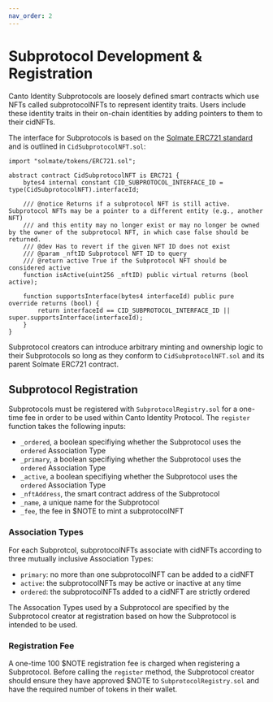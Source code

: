 ```yaml
---
nav_order: 2
---
```


# Subprotocol Development & Registration

Canto Identity Subprotocols are loosely defined smart contracts which use NFTs called subprotocolNFTs to represent identity traits. Users include these identity traits in their on-chain identities by adding pointers to them to their cidNFTs.

The interface for Subprotocols is based on the [Solmate ERC721 standard](https://github.com/transmissions11/solmate/blob/main/src/tokens/ERC721.sol) and is outlined in `CidSubprotocolNFT.sol`:

```solidity
import "solmate/tokens/ERC721.sol";

abstract contract CidSubprotocolNFT is ERC721 {
    bytes4 internal constant CID_SUBPROTOCOL_INTERFACE_ID = type(CidSubprotocolNFT).interfaceId;

    /// @notice Returns if a subprotocol NFT is still active. Subprotocol NFTs may be a pointer to a different entity (e.g., another NFT)
    /// and this entity may no longer exist or may no longer be owned by the owner of the subprotocol NFT, in which case false should be returned.
    /// @dev Has to revert if the given NFT ID does not exist
    /// @param _nftID Subprotocol NFT ID to query
    /// @return active True if the Subprotocol NFT should be considered active
    function isActive(uint256 _nftID) public virtual returns (bool active);

    function supportsInterface(bytes4 interfaceId) public pure override returns (bool) {
        return interfaceId == CID_SUBPROTOCOL_INTERFACE_ID || super.supportsInterface(interfaceId);
    }
}
```

Subprotocol creators can introduce arbitrary minting and ownership logic to their Subprotocols so long as they conform to `CidSubprotocolNFT.sol` and its parent Solmate ERC721 contract.

## Subprotocol Registration

Subprotocols must be registered with `SubprotocolRegistry.sol` for a one-time fee in order to be used within Canto Identity Protocol. The `register` function takes the following inputs:

* `_ordered`, a boolean specifiying whether the Subprotocol uses the `ordered` Association Type
* `_primary`, a boolean specifiying whether the Subprotocol uses the `ordered` Association Type
* `_active`, a boolean specifiying whether the Subprotocol uses the `ordered` Association Type
* `_nftAddress`, the smart contract address of the Subprotocol
* `_name`, a unique name for the Subprotocol
* `_fee`, the fee in $NOTE to mint a subprotocolNFT

### Association Types

For each Subprotcol, subprotocolNFTs associate with cidNFTs according to three mutually inclusive Association Types:
- `primary`: no more than one subprotocolNFT can be added to a cidNFT
- `active`: the subprotocolNFTs may be active or inactive at any time
- `ordered`: the subprotocolNFTs added to a cidNFT are strictly ordered

The Assocation Types used by a Subprotocol are specified by the Subprotocol creator at registration based on how the Subprotocol is intended to be used.

### Registration Fee

A one-time 100 $NOTE registration fee is charged when registering a Subprotocol. Before calling the `register` method, the Subprotocol creator should ensure they have approved $NOTE to `SubprotocolRegistry.sol` and have the required number of tokens in their wallet.